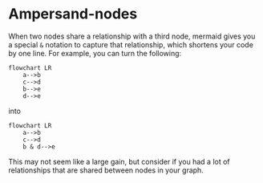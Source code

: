 # Ampersand-nodes

When two nodes share a relationship with a third node, mermaid gives you a special `&` notation to capture that relationship, which shortens your code by one line. For example, you can turn the following:

```mermaid
flowchart LR
    a-->b
    c-->d
    b-->e
    d-->e
```

into 

```mermaid
flowchart LR
    a-->b
    c-->d
    b & d-->e
```

This may not seem like a large gain, but consider if you had a lot of relationships that are shared between nodes in your graph.